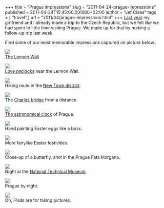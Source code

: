+++
title = "Prague impressions"
slug = "2011-04-24-prague-impressions"
published = 2011-04-24T15:45:00.001000+02:00
author = "Jef Claes"
tags = [ "travel",]
url = "2011/04/prague-impressions.html"
+++
[Last
year](https://www.jefclaes.be/2010/04/trip-report-czech-republic.html)
my girlfriend and I already made a trip to the Czech Republic, but we
felt like we had spent to little time visiting Prague. We made up for
that by making a follow-up trip last week.  
  
Find some of our most memorable impressions captured on picture
below..  
  
[![](/post/images/thumbnails/2011-04-24-prague-impressions-Praag_166.jpg)](/post/images/2011-04-24-prague-impressions-Praag_166.jpg)  
[The Lennon Wall](http://en.wikipedia.org/wiki/Lennon_Wall)  
  
[![](/post/images/thumbnails/2011-04-24-prague-impressions-Praag_179.jpg)](/post/images/2011-04-24-prague-impressions-Praag_179.jpg)  
[Love padlocks](http://en.wikipedia.org/wiki/Love_padlocks) near the
Lennon Wall.  
  
[![](/post/images/thumbnails/2011-04-24-prague-impressions-Praag_220.jpg)](/post/images/2011-04-24-prague-impressions-Praag_220.jpg)  
Hiking route in the [New Town
district](http://en.wikipedia.org/wiki/New_Town,_Prague).  
  
[![](/post/images/thumbnails/2011-04-24-prague-impressions-Praag_229.jpg)](/post/images/2011-04-24-prague-impressions-Praag_229.jpg)  
The [Charles bridge](http://en.wikipedia.org/wiki/Charles_Bridge) from a
distance.  
  
[![](/post/images/thumbnails/2011-04-24-prague-impressions-Praag_243.jpg)](/post/images/2011-04-24-prague-impressions-Praag_243.jpg)  
[The astronomical
clock](http://en.wikipedia.org/wiki/Prague_Astronomical_Clock) of
Prague.  
  
[![](/post/images/thumbnails/2011-04-24-prague-impressions-Praag_245.jpg)](/post/images/2011-04-24-prague-impressions-Praag_245.jpg)  
Hand painting Easter eggs like a boss.  
  
[![](/post/images/thumbnails/2011-04-24-prague-impressions-Praag_247.jpg)](/post/images/2011-04-24-prague-impressions-Praag_247.jpg)  
More fairylike Easter festivities.  
  
[![](/post/images/thumbnails/2011-04-24-prague-impressions-Praag_350.jpg)](/post/images/2011-04-24-prague-impressions-Praag_350.jpg)  
Close-up of a butterfly, shot in the Prague Fata Morgana.  
  
[![](/post/images/thumbnails/2011-04-24-prague-impressions-Praag_395.jpg)](/post/images/2011-04-24-prague-impressions-Praag_395.jpg)  
Night at the [National Technical
Museum](http://en.wikipedia.org/wiki/National_Technical_Museum_(Prague)).  
  
[![](/post/images/thumbnails/2011-04-24-prague-impressions-Praag_462.jpg)](/post/images/2011-04-24-prague-impressions-Praag_462.jpg)  
Prague by night.  
  
[![](/post/images/thumbnails/2011-04-24-prague-impressions-Praag_136.jpg)](/post/images/2011-04-24-prague-impressions-Praag_136.jpg)  
Oh, iPads are for taking pictures.  
  

